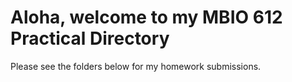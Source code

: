 # Aloha, welcome to my MBIO 612 Practical Directory
Please see the folders below for my homework submissions.